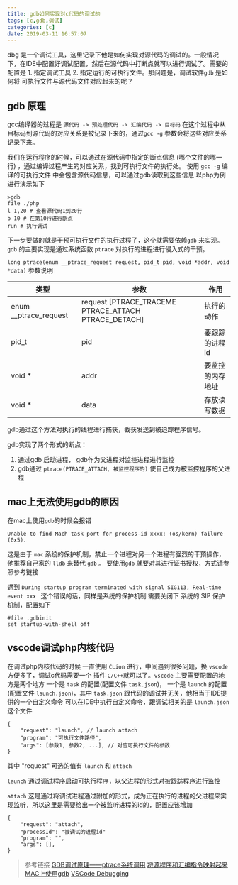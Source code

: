 ```yaml
---
title: gdb如何实现对c代码的调试的
tags: [c,gdb,调试]
categories: [c]
date: 2019-03-11 16:57:07
---
```

dbg 是一个调试工具，这里记录下他是如何实现对源代码的调试的。一般情况下，在IDE中配置好调试配置，然后在源代码中打断点就可以进行调试了。需要的配置是 1. 指定调试工具 2. 指定运行的可执行文件。那问题是，调试软件`gdb` 是如何将 可执行文件与源代码文件对应起来的呢？


## gdb 原理
gcc编译器的过程是 `源代码 -> 预处理代码 -> 汇编代码 -> 目标码` 在这个过程中从目标码到源代码的对应关系是被记录下来的，通过`gcc -g` 参数会将这些对应关系记录下来。

我们在运行程序的时候，可以通过在源代码中指定的断点信息 (哪个文件的哪一行) ，通过编译过程产生的对应关系，找到可执行文件的执行处。
使用 `gcc -g` 编译的可执行文件 中会包含源代码信息，可以通过gdb读取到这些信息 以php为例进行演示如下
```
>gdb
file ./php
l 1,20 # 查看源代码1到20行
b 10 # 在第10行进行断点
run # 执行调试
```

下一步要做的就是干预可执行文件的执行过程了，这个就需要依赖`gdb` 来实现。`gdb` 的主要实现是通过系统函数 `ptrace` 对执行的进程进行侵入式的干预。

`long ptrace(enum __ptrace_request request, pid_t pid, void *addr, void *data)`
参数说明

|类型|参数|作用|
|--|--|--|
|enum __ptrace_request|request [PTRACE_TRACEME PTRACE_ATTACH PTRACE_DETACH]|执行的动作|
|pid_t|pid|要跟踪的进程id|
|void *|addr|要监控的内存地址|
|void *|data|存放读写数据|

gdb通过这个方法对执行的线程进行捕获，截获发送到被追踪程序信号。

gdb实现了两个形式的断点：
1. 通过gdb 启动进程， gdb作为父进程对监控进程进行监控
2. gdb通过 `ptrace(PTRACE_ATTACH, 被监控程序的)` 使自己成为被监控程序的父进程

## mac上无法使用gdb的原因
在mac上使用`gdb`的时候会报错
```
Unable to find Mach task port for process-id xxxx: (os/kern) failure (0x5).
```

这是由于 `mac` 系统的保护机制，禁止一个进程对另一个进程有强烈的干预操作，他推荐自己家的 `lldb` 来替代  `gdb` 。
要使用`gdb` 就要对其进行证书授权，方式请参照参考链接

遇到 `During startup program terminated with signal SIG113, Real-time event xxx `  这个错误的话，同样是系统的保护机制 需要关闭下 系统的 SIP 保护机制，配置如下
```
#file .gdbinit
set startup-with-shell off
```


## vscode调试php内核代码
在调试php内核代码的时候 一直使用 `CLion` 进行，中间遇到很多问题，换 `vscode` 方便多了，调试c代码需要一个 插件 `C/C++`就可以了。`vscode` 主要需要配置的地方是两个地方 一个是 `task` 的配置(配置文件 `task.json`)， 一个是 `launch` 的配置(配置文件 `launch.json`)，其中 `task.json` 跟代码的调试并无关，他相当于IDE提供的一个自定义命令 可以在IDE中执行自定义命令，跟调试相关的是 `launch.json` 这个文件
```
{
    "request": "launch", // launch attach 
    "program": "可执行文件路径",
    "args": [参数1, 参数2, ...], // 对应可执行文件的参数
}
```

其中 "request" 可选的值有 `launch` 和 `attach` 

`launch`
通过调试程序启动可执行程序，以父进程的形式对被跟踪程序进行监控

`attach`
这是通过将调试进程通过附加的形式，成为正在执行的进程的父进程来实现监听，所以这里是需要给出一个被监听进程的id的，配置应该增加
```
{
    "request": "attach",
    "processId": "被调试的进程id"
    "program": "",
    "args": [],
}
```



> 参考链接
> [GDB调试原理——ptrace系统调用](https://www.cnblogs.com/xsln/p/ptrace.html)
> [将源程序和汇编指令映射起来](https://www.kancloud.cn/itfanr/i-100-gdb-tips/81888)
> [MAC上使用gdb](https://blog.csdn.net/github_33873969/article/details/78511733)
> [VSCode Debugging](https://code.visualstudio.com/docs/editor/debugging)
